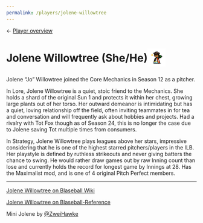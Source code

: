 ```yaml
---
permalink: /players/jolene-willowtree
---
```

← [Player overview](/players)

# Jolene Willowtree (She/He)<img src="../assets/mini-jolene.png" style="padding-bottom: 6px; vertical-align: middle; display: inline" alt=" Jolene Willowtree Mini by Zweihawke">

Jolene “Jo”  Willowtree joined the Core Mechanics in Season 12 as a pitcher.

In Lore, Jolene Willowtree is a quiet, stoic friend to the Mechanics. She holds a shard of the original Sun 1 and 
protects it within her chest, growing large plants out of her torso. Her outward demeanor is intimidating but has a 
quiet, loving relationship off the field, often inviting teammates in for tea and conversation and will frequently ask 
about hobbies and projects. Had a rivalry with Tot Fox though as of Season 24, this is no longer the case due to Jolene
saving Tot multiple times from consumers.

In Strategy, Jolene Willowtree plays leagues above her stars, impressive considering that he is one of the highest
starred pitchers/players in the ILB. Her playstyle is defined by ruthless strikeouts and never giving batters the chance
to swing. He would rather draw games out by raw Inning count than lose and currently holds the record for longest game 
by Innings at 28. Has the Maximalist mod, and is one of 4 original Pitch Perfect members.

---
[Jolene Willowtree on Blaseball Wiki](https://www.blaseball.wiki/w/Jolene_Willowtree)

[Jolene Willowtree on Blaseball-Reference](https://blaseball-reference.com/players/jolene-willowtree)

Mini Jolene by [@ZweiHawke](https://twitter.com/zweihawke)

